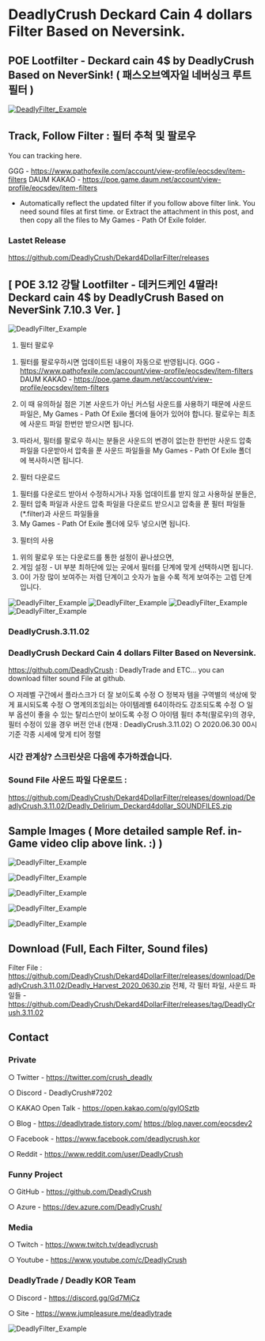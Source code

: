 # DeadlyCrush Deckard Cain 4 dollars Filter Based on Neversink.
## POE Lootfilter - Deckard cain 4$ by DeadlyCrush Based on NeverSink! ( 패스오브엑자일 네버싱크 루트 필터 )
[![DeadlyFilter_Example](https://postfiles.pstatic.net/MjAyMDA0MDhfMjkz/MDAxNTg2MzI1MDE2NjIy.ZQaMP7dRKbTMBcrr7IGTyg1VnkDrLRoATqHBA0S1aI8g.K9kehAa06biZLyCtTAGrUe6kAn3zYMSzIoH-BKs1Ipcg.JPEG.eocsdev2/Deadly_2020_0408_006.jpg?type=w773)](https://youtu.be/xuvF_PzsMwk)

## Track, Follow Filter : 필터 추척 및 팔로우
You can tracking here.

GGG - https://www.pathofexile.com/account/view-profile/eocsdev/item-filters
DAUM KAKAO - https://poe.game.daum.net/account/view-profile/eocsdev/item-filters

* Automatically reflect the updated filter if you follow above filter link. You need sound files at first time.
or Extract the attachment in this post, and then copy all the files to My Games - Path Of Exile folder.

### Lastet Release
https://github.com/DeadlyCrush/Dekard4DollarFilter/releases

## [ POE 3.12 강탈 Lootfilter - 데커드케인 4딸라! Deckard cain 4$ by DeadlyCrush Based on NeverSink 7.10.3 Ver. ]

![DeadlyFilter_Example](https://blog.naver.com/PostView.nhn?blogId=eocsdev2&Redirect=View&logNo=222104598754&categoryNo=25&isAfterWrite=true&isMrblogPost=false&isHappyBeanLeverage=true&contentLength=34838#)

1. 필터 팔로우

1) 필터를 팔로우하시면 업데이트된 내용이 자동으로 반영됩니다.
GGG - https://www.pathofexile.com/account/view-profile/eocsdev/item-filters
DAUM KAKAO - https://poe.game.daum.net/account/view-profile/eocsdev/item-filters

2) 이 때 유의하실 점은 기본 사운드가 아닌 커스텀 사운드를 사용하기 때문에 사운드 파일은,
My Games - Path Of Exile 폴더에 들어가 있어야 합니다. 팔로우는 최초에 사운드 파일 한번만 받으시면 됩니다.

3) 따라서, 필터를 팔로우 하시는 분들은 사운드의 변경이 없는한 한번만 사운드 압축파일을 다운받아서 압축을 푼 사운드 파일들을 My Games - Path Of Exile 폴더에 복사하시면 됩니다.

2. 필터 다운로드

1) 필터를 다운로드 받아서 수정하시거나 자동 업데이트를 받지 않고 사용하실 분들은,
2) 필터 압축 파일과 사운드 압축 파일을 다운로드 받으시고 압축을 푼 필터 파일들(*.filter)과 사운드 파일들을
3) My Games - Path Of Exile 폴더에 모두 넣으시면 됩니다.

3. 필터의 사용

1) 위의 팔로우 또는 다운로드를 통한 설정이 끝나셨으면,
2) 게임 설정 - UI 부분 최하단에 있는 곳에서 필터를 단계에 맞게 선택하시면 됩니다.
3) 0이 가장 많이 보여주는 저렙 단계이고 숫자가 높을 수록 적게 보여주는 고렙 단계입니다.

![DeadlyFilter_Example](https://postfiles.pstatic.net/MjAyMDA2MjNfMjMx/MDAxNTkyODg1OTQ5MTQ3.z3eirRGTG79J2FcOCr_S8yykmdzPCb-mGek0sik8z1Ug.Y31wkHLWJDqKOusfrVUewiYRf2wOcuP7g-SP1dD02JIg.PNG.eocsdev2/Deadly_2020_0623_002.png?type=w773)
![DeadlyFilter_Example](https://postfiles.pstatic.net/MjAyMDA2MjNfMTAw/MDAxNTkyODg1OTQ5MTQ4._kd8q1CvyQiXNEY5d-6hP6_yA2YQaUSr-LjvBueTthMg.GNbccVNdvkpeBxGf60J0DOoscmgAuSPcbH7hkw2kvKgg.PNG.eocsdev2/Deadly_2020_0623_003.png?type=w773)
![DeadlyFilter_Example](https://postfiles.pstatic.net/MjAyMDA2MjNfMTYw/MDAxNTkyODg1OTQ5MTUx.5sZJeQMY7_tBrJ7dE8mGYwT7a47HSbu5v2l9sLlES3sg.ocsYL5fDjZB1RA615rIEs_P9sb6LS0WBGEWeiuGdMLAg.PNG.eocsdev2/Deadly_2020_0623_004.png?type=w773)
![DeadlyFilter_Example](https://postfiles.pstatic.net/MjAyMDA2MjNfNTYg/MDAxNTkyODg1OTQ5MTQ1.AJjK2GH-s4ScTWs6ApRt2EFl7dhnCpU_c9WzvYn42vAg.0dU1nyCHTYpSpcUQbww5wr3e5OFM5f6FLirEkQcEEdEg.PNG.eocsdev2/Deadly_2020_0623_005.png?type=w773)

### DeadlyCrush.3.11.02
### DeadlyCrush Deckard Cain 4 dollars Filter Based on Neversink.
https://github.com/DeadlyCrush : DeadlyTrade and ETC...
you can download filter sound File at github.

○ 저레벨 구간에서 플라스크가 더 잘 보이도록 수정
○ 정복자 템을 구역별의 색상에 맞게 표시되도록 수정
○ 명계의조임쇠는 아이템레벨 64이하라도 강조되도록 수정
○ 일부 옵션이 좋을 수 있는 탈리스만이 보이도록 수정
○ 아이템 필터 추척(팔로우)의 경우, 필터 수정이 있을 경우 버전 안내 (현재 : DeadlyCrush.3.11.02)
○ 2020.06.30 00시 기준 각종 시세에 맞게 티어 정렬

### 시간 관계상? 스크린샷은 다음에 추가하겠습니다.

### Sound File 사운드 파일 다운로드 :
https://github.com/DeadlyCrush/Dekard4DollarFilter/releases/download/DeadlyCrush.3.11.02/Deadly_Delirium_Deckard4dollar_SOUNDFILES.zip

## Sample Images ( More detailed sample Ref. in-Game video clip above link. :) )

![DeadlyFilter_Example](https://img1.daumcdn.net/thumb/R1280x0/?scode=mtistory2&fname=https%3A%2F%2Fk.kakaocdn.net%2Fdn%2FoErSV%2FbtqDkyEItdT%2FpIU1Kx3y70jynGPvB5cne1%2Fimg.png)

![DeadlyFilter_Example](https://img1.daumcdn.net/thumb/R1280x0/?scode=mtistory2&fname=https%3A%2F%2Fk.kakaocdn.net%2Fdn%2FdlJSs2%2FbtqDkzjhQJy%2FNhilVi60BJbUfiNJaIQlE0%2Fimg.png)

![DeadlyFilter_Example](https://img1.daumcdn.net/thumb/R1280x0/?scode=mtistory2&fname=https%3A%2F%2Fk.kakaocdn.net%2Fdn%2FbRcdIY%2FbtqDia53BpX%2FKAgAGfHNVVJpL25H4EWjR1%2Fimg.png)

![DeadlyFilter_Example](https://img1.daumcdn.net/thumb/R1280x0/?scode=mtistory2&fname=https%3A%2F%2Fk.kakaocdn.net%2Fdn%2FvFCFW%2FbtqDkzwQQbC%2FsKHGgqm8G0PRzdE0LS79GK%2Fimg.png)

![DeadlyFilter_Example](https://img1.daumcdn.net/thumb/R1280x0/?scode=mtistory2&fname=https%3A%2F%2Fk.kakaocdn.net%2Fdn%2FbBCKpH%2FbtqDg4LZ3vL%2FfAVcfKy9AsTGE2M470F9ck%2Fimg.png)

## Download (Full, Each Filter, Sound files)

Filter File : https://github.com/DeadlyCrush/Dekard4DollarFilter/releases/download/DeadlyCrush.3.11.02/Deadly_Harvest_2020_0630.zip
전체, 각 필터 파일, 사운드 파일들 - https://github.com/DeadlyCrush/Dekard4DollarFilter/releases/tag/DeadlyCrush.3.11.02

## Contact

### Private

○ Twitter - https://twitter.com/crush_deadly

○ Discord - DeadlyCrush#7202

○ KAKAO Open Talk - https://open.kakao.com/o/gylOSztb

○ Blog - https://deadlytrade.tistory.com/ https://blog.naver.com/eocsdev2

○ Facebook - https://www.facebook.com/deadlycrush.kor

○ Reddit - https://www.reddit.com/user/DeadlyCrush


### Funny Project

○ GitHub - https://github.com/DeadlyCrush

○ Azure - https://dev.azure.com/DeadlyCrush/


### Media

○ Twitch - https://www.twitch.tv/deadlycrush

○ Youtube - https://www.youtube.com/c/DeadlyCrush


### DeadlyTrade / Deadly KOR Team

○ Discord - https://discord.gg/Gd7MjCz

○ Site - https://www.jumpleasure.me/deadlytrade

![DeadlyFilter_Example](https://postfiles.pstatic.net/MjAyMDA2MjNfMTA2/MDAxNTkyODkwOTk0Mzgz.sGvn_QLk2eVbvCimyfgAeE2P2bNOcri2U0zI7ynLIgIg.cBiNmVU3f6kjgtg0hbMzK4YBDPeYXvWwc6hRpk-ZQSwg.PNG.eocsdev2/DeadlyTrade_MoonLight.png?type=w773)

